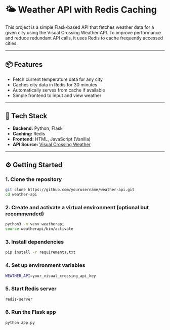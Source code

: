 # 🌤️ Weather API with Redis Caching

This project is a simple Flask-based API that fetches weather data for a given city using the Visual Crossing Weather API. To improve performance and reduce redundant API calls, it uses Redis to cache frequently accessed cities.

---

## 📦 Features

- Fetch current temperature data for any city
- Caches city data in Redis for 30 minutes
- Automatically serves from cache if available
- Simple frontend to input and view weather

---

## 🧰 Tech Stack

- **Backend:** Python, Flask
- **Caching:** Redis
- **Frontend:** HTML, JavaScript (Vanilla)
- **API Source:** [Visual Crossing Weather](https://www.visualcrossing.com/)

---

## ⚙️ Getting Started

### 1. Clone the repository

```bash
git clone https://github.com/yourusername/weather-api.git
cd weather-api
```
### 2. Create and activate a virtual environment (optional but recommended)
```bash
python3 -m venv weatherapi
source weatherapi/bin/activate
```
### 3. Install dependencies
```bash
pip install -r requirements.txt
```
### 4. Set up environment variables
```bash
WEATHER_API=your_visual_crossing_api_key
```
### 5. Start Redis server
```bash
redis-server
```
### 6. Run the Flask app
```bash
python app.py
```
